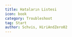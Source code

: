 ```yaml
---
title: Hataların Listesi
icon: book
category: Troubleshoot
tag: Start
author: Schvis, HiriAndZero02
---
```


<AutoCatalog />
